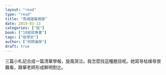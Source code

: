 ```yaml
---
layout: "read"
type: "read"
title: "馬楠諸篇摘錄"
date: 2019-03-13
categories: ["經"]
book: ["10經部專書"]
tags: ["經學史"]
author: ["柯棋瀚學"]
draft: true
---
```


三篇小札記合成一篇清華學報，旋風哭泣。我怎麼找這種題目呢。她寫㝵枯燥㝵很難看，跟華老師形成鮮明對比。
